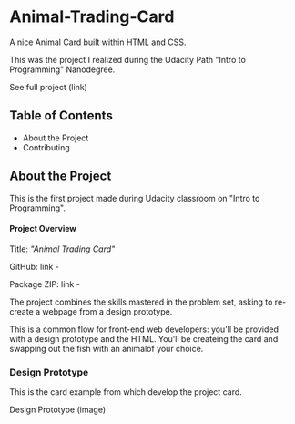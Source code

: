 # Animal-Trading-Card
A nice Animal Card built within HTML and CSS.

This was the project I realized during the Udacity Path "Intro to Programming" Nanodegree.

See full project (link)

## Table of Contents
- About the Project
- Contributing

## About the Project
This is the first project made during Udacity classroom on "Intro to Programming".

#### Project Overview
Title: _"Animal Trading Card"_

GitHub: link - 

Package ZIP: link - 

The project combines the skills mastered in the problem set, asking to re-create a webpage from a design prototype.

This is a common flow for front-end web developers: you'll be provided with a design prototype and the HTML.
You'll be createing the card and swapping out the fish with an animalof your choice.



### Design Prototype
This is the card example from which develop the project card.

Design Prototype (image)
